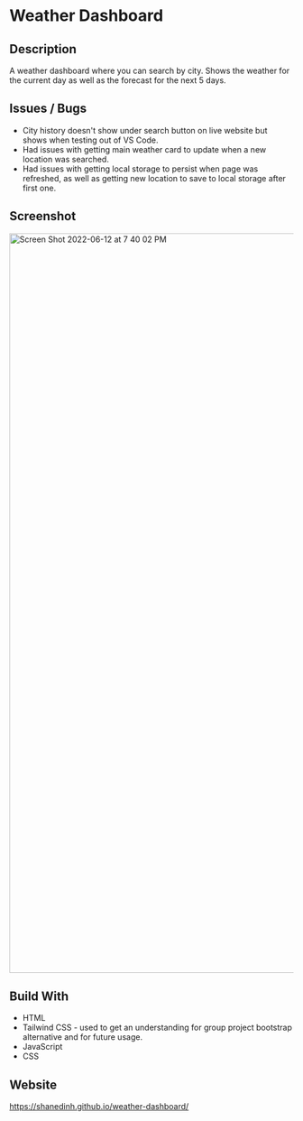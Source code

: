 # Weather Dashboard

## Description
A weather dashboard where you can search by city. Shows the weather for the current day as well as the forecast for the next 5 days.

## Issues / Bugs
* City history doesn't show under search button on live website but shows when testing out of VS Code.
* Had issues with getting main weather card to update when a new location was searched.
* Had issues with getting local storage to persist when page was refreshed, as well as getting new location to save to local storage after first one. 

## Screenshot
<img width="1311" alt="Screen Shot 2022-06-12 at 7 40 02 PM" src="https://user-images.githubusercontent.com/104178313/173260718-1c8c4e13-af00-4ffa-9ead-10dedbd1aa3c.png">

## Build With
* HTML
* Tailwind CSS - used to get an understanding for group project bootstrap alternative and for future usage.
* JavaScript
* CSS

## Website
https://shanedinh.github.io/weather-dashboard/
